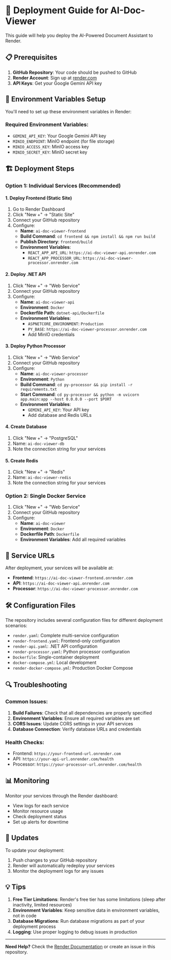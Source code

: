 # 🚀 Deployment Guide for AI-Doc-Viewer

This guide will help you deploy the AI-Powered Document Assistant to Render.

## 📋 Prerequisites

1. **GitHub Repository**: Your code should be pushed to GitHub
2. **Render Account**: Sign up at [render.com](https://render.com)
3. **API Keys**: Get your Google Gemini API key

## 🔧 Environment Variables Setup

You'll need to set up these environment variables in Render:

### Required Environment Variables:
- `GEMINI_API_KEY`: Your Google Gemini API key
- `MINIO_ENDPOINT`: MinIO endpoint (for file storage)
- `MINIO_ACCESS_KEY`: MinIO access key
- `MINIO_SECRET_KEY`: MinIO secret key

## 🏗️ Deployment Steps

### Option 1: Individual Services (Recommended)

#### 1. Deploy Frontend (Static Site)
1. Go to Render Dashboard
2. Click "New +" → "Static Site"
3. Connect your GitHub repository
4. Configure:
   - **Name**: `ai-doc-viewer-frontend`
   - **Build Command**: `cd frontend && npm install && npm run build`
   - **Publish Directory**: `frontend/build`
   - **Environment Variables**:
     - `REACT_APP_API_URL`: `https://ai-doc-viewer-api.onrender.com`
     - `REACT_APP_PROCESSOR_URL`: `https://ai-doc-viewer-processor.onrender.com`

#### 2. Deploy .NET API
1. Click "New +" → "Web Service"
2. Connect your GitHub repository
3. Configure:
   - **Name**: `ai-doc-viewer-api`
   - **Environment**: `Docker`
   - **Dockerfile Path**: `dotnet-api/Dockerfile`
   - **Environment Variables**:
     - `ASPNETCORE_ENVIRONMENT`: `Production`
     - `PY_BASE`: `https://ai-doc-viewer-processor.onrender.com`
     - Add MinIO credentials

#### 3. Deploy Python Processor
1. Click "New +" → "Web Service"
2. Connect your GitHub repository
3. Configure:
   - **Name**: `ai-doc-viewer-processor`
   - **Environment**: `Python`
   - **Build Command**: `cd py-processor && pip install -r requirements.txt`
   - **Start Command**: `cd py-processor && python -m uvicorn app.main:app --host 0.0.0.0 --port $PORT`
   - **Environment Variables**:
     - `GEMINI_API_KEY`: Your API key
     - Add database and Redis URLs

#### 4. Create Database
1. Click "New +" → "PostgreSQL"
2. Name: `ai-doc-viewer-db`
3. Note the connection string for your services

#### 5. Create Redis
1. Click "New +" → "Redis"
2. Name: `ai-doc-viewer-redis`
3. Note the connection string for your services

### Option 2: Single Docker Service

1. Click "New +" → "Web Service"
2. Connect your GitHub repository
3. Configure:
   - **Name**: `ai-doc-viewer`
   - **Environment**: `Docker`
   - **Dockerfile Path**: `Dockerfile`
   - **Environment Variables**: Add all required variables

## 🔗 Service URLs

After deployment, your services will be available at:
- **Frontend**: `https://ai-doc-viewer-frontend.onrender.com`
- **API**: `https://ai-doc-viewer-api.onrender.com`
- **Processor**: `https://ai-doc-viewer-processor.onrender.com`

## 🛠️ Configuration Files

The repository includes several configuration files for different deployment scenarios:

- `render.yaml`: Complete multi-service configuration
- `render-frontend.yaml`: Frontend-only configuration
- `render-api.yaml`: .NET API configuration
- `render-processor.yaml`: Python processor configuration
- `Dockerfile`: Single-container deployment
- `docker-compose.yml`: Local development
- `render-docker-compose.yml`: Production Docker Compose

## 🔍 Troubleshooting

### Common Issues:

1. **Build Failures**: Check that all dependencies are properly specified
2. **Environment Variables**: Ensure all required variables are set
3. **CORS Issues**: Update CORS settings in your API services
4. **Database Connection**: Verify database URLs and credentials

### Health Checks:

- Frontend: `https://your-frontend-url.onrender.com`
- API: `https://your-api-url.onrender.com/health`
- Processor: `https://your-processor-url.onrender.com/health`

## 📊 Monitoring

Monitor your services through the Render dashboard:
- View logs for each service
- Monitor resource usage
- Check deployment status
- Set up alerts for downtime

## 🔄 Updates

To update your deployment:
1. Push changes to your GitHub repository
2. Render will automatically redeploy your services
3. Monitor the deployment logs for any issues

## 💡 Tips

1. **Free Tier Limitations**: Render's free tier has some limitations (sleep after inactivity, limited resources)
2. **Environment Variables**: Keep sensitive data in environment variables, not in code
3. **Database Migrations**: Run database migrations as part of your deployment process
4. **Logging**: Use proper logging to debug issues in production

---

**Need Help?** Check the [Render Documentation](https://render.com/docs) or create an issue in this repository.

